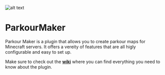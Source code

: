 ![alt text](https://i.gyazo.com/299e34e3b8d23856ffcbc28917fc4616.png "Banner")
# ParkourMaker

Parkour Maker is a plugin that allows you to create parkour maps for Minecraft servers. It offers a vereity of features that are all higly configurable and easy to set up. 

Make sure to check out the [**wiki**](https://github.com/Liinx/ParkourMaker/wiki "Parkour Maker Wiki") where you can find everything you need to know about the plugin.
